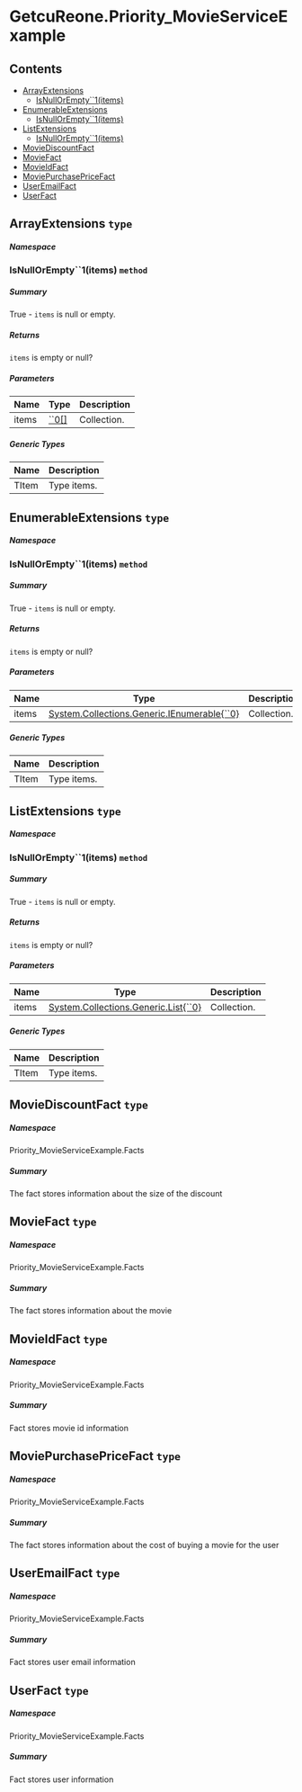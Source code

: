 <a name='assembly'></a>
# GetcuReone.Priority_MovieServiceExample

## Contents

- [ArrayExtensions](#T--ArrayExtensions '.ArrayExtensions')
  - [IsNullOrEmpty\`\`1(items)](#M-ArrayExtensions-IsNullOrEmpty``1-``0[]- 'ArrayExtensions.IsNullOrEmpty``1(``0[])')
- [EnumerableExtensions](#T--EnumerableExtensions '.EnumerableExtensions')
  - [IsNullOrEmpty\`\`1(items)](#M-EnumerableExtensions-IsNullOrEmpty``1-System-Collections-Generic-IEnumerable{``0}- 'EnumerableExtensions.IsNullOrEmpty``1(System.Collections.Generic.IEnumerable{``0})')
- [ListExtensions](#T--ListExtensions '.ListExtensions')
  - [IsNullOrEmpty\`\`1(items)](#M-ListExtensions-IsNullOrEmpty``1-System-Collections-Generic-List{``0}- 'ListExtensions.IsNullOrEmpty``1(System.Collections.Generic.List{``0})')
- [MovieDiscountFact](#T-Priority_MovieServiceExample-Facts-MovieDiscountFact 'Priority_MovieServiceExample.Facts.MovieDiscountFact')
- [MovieFact](#T-Priority_MovieServiceExample-Facts-MovieFact 'Priority_MovieServiceExample.Facts.MovieFact')
- [MovieIdFact](#T-Priority_MovieServiceExample-Facts-MovieIdFact 'Priority_MovieServiceExample.Facts.MovieIdFact')
- [MoviePurchasePriceFact](#T-Priority_MovieServiceExample-Facts-MoviePurchasePriceFact 'Priority_MovieServiceExample.Facts.MoviePurchasePriceFact')
- [UserEmailFact](#T-Priority_MovieServiceExample-Facts-UserEmailFact 'Priority_MovieServiceExample.Facts.UserEmailFact')
- [UserFact](#T-Priority_MovieServiceExample-Facts-UserFact 'Priority_MovieServiceExample.Facts.UserFact')

<a name='T--ArrayExtensions'></a>
## ArrayExtensions `type`

##### Namespace



<a name='M-ArrayExtensions-IsNullOrEmpty``1-``0[]-'></a>
### IsNullOrEmpty\`\`1(items) `method`

##### Summary

True - `items` is null or empty.

##### Returns

`items` is empty or null?

##### Parameters

| Name | Type | Description |
| ---- | ---- | ----------- |
| items | [\`\`0[]](#T-``0[] '``0[]') | Collection. |

##### Generic Types

| Name | Description |
| ---- | ----------- |
| TItem | Type items. |

<a name='T--EnumerableExtensions'></a>
## EnumerableExtensions `type`

##### Namespace



<a name='M-EnumerableExtensions-IsNullOrEmpty``1-System-Collections-Generic-IEnumerable{``0}-'></a>
### IsNullOrEmpty\`\`1(items) `method`

##### Summary

True - `items` is null or empty.

##### Returns

`items` is empty or null?

##### Parameters

| Name | Type | Description |
| ---- | ---- | ----------- |
| items | [System.Collections.Generic.IEnumerable{\`\`0}](http://msdn.microsoft.com/query/dev14.query?appId=Dev14IDEF1&l=EN-US&k=k:System.Collections.Generic.IEnumerable 'System.Collections.Generic.IEnumerable{``0}') | Collection. |

##### Generic Types

| Name | Description |
| ---- | ----------- |
| TItem | Type items. |

<a name='T--ListExtensions'></a>
## ListExtensions `type`

##### Namespace



<a name='M-ListExtensions-IsNullOrEmpty``1-System-Collections-Generic-List{``0}-'></a>
### IsNullOrEmpty\`\`1(items) `method`

##### Summary

True - `items` is null or empty.

##### Returns

`items` is empty or null?

##### Parameters

| Name | Type | Description |
| ---- | ---- | ----------- |
| items | [System.Collections.Generic.List{\`\`0}](http://msdn.microsoft.com/query/dev14.query?appId=Dev14IDEF1&l=EN-US&k=k:System.Collections.Generic.List 'System.Collections.Generic.List{``0}') | Collection. |

##### Generic Types

| Name | Description |
| ---- | ----------- |
| TItem | Type items. |

<a name='T-Priority_MovieServiceExample-Facts-MovieDiscountFact'></a>
## MovieDiscountFact `type`

##### Namespace

Priority_MovieServiceExample.Facts

##### Summary

The fact stores information about the size of the discount

<a name='T-Priority_MovieServiceExample-Facts-MovieFact'></a>
## MovieFact `type`

##### Namespace

Priority_MovieServiceExample.Facts

##### Summary

The fact stores information about the movie

<a name='T-Priority_MovieServiceExample-Facts-MovieIdFact'></a>
## MovieIdFact `type`

##### Namespace

Priority_MovieServiceExample.Facts

##### Summary

Fact stores movie id information

<a name='T-Priority_MovieServiceExample-Facts-MoviePurchasePriceFact'></a>
## MoviePurchasePriceFact `type`

##### Namespace

Priority_MovieServiceExample.Facts

##### Summary

The fact stores information about the cost of buying a movie for the user

<a name='T-Priority_MovieServiceExample-Facts-UserEmailFact'></a>
## UserEmailFact `type`

##### Namespace

Priority_MovieServiceExample.Facts

##### Summary

Fact stores user email information

<a name='T-Priority_MovieServiceExample-Facts-UserFact'></a>
## UserFact `type`

##### Namespace

Priority_MovieServiceExample.Facts

##### Summary

Fact stores user information
